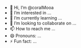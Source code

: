 - 👋 Hi, I’m @coralMooa
- 👀 I’m interested in ...
- 🌱 I’m currently learning ...
- 💞️ I’m looking to collaborate on ...
- 📫 How to reach me ...
- 😄 Pronouns: ...
- ⚡ Fun fact: ...

<!---
coralMooa/coralMooa is a ✨ special ✨ repository because its `README.md` (this file) appears on your GitHub profile.
You can click the Preview link to take a look at your changes.
--->

